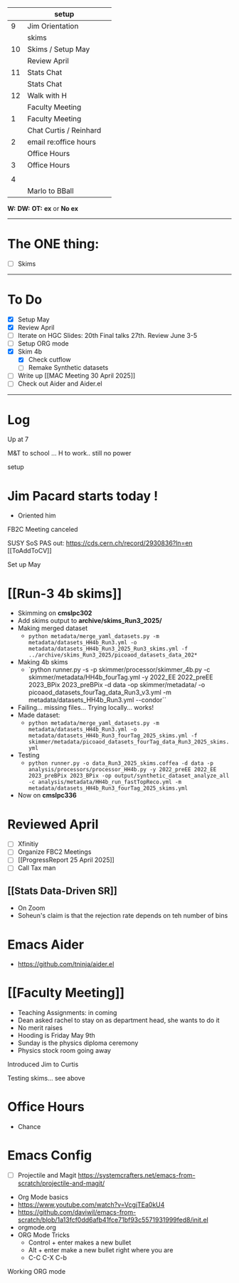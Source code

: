 
|     | setup                  |     |
| --- | ---------------------- | --- |
| 9   | Jim Orientation        |     |
|     | skims                  |     |
| 10  | Skims / Setup May      |     |
|     | Review April           |     |
| 11  | Stats Chat             |     |
|     | Stats Chat             |     |
| 12  | Walk with H            |     |
|     | Faculty Meeting        |     |
| 1   | Faculty Meeting        |     |
|     | Chat Curtis / Reinhard |     |
| 2   | email re:office hours  |     |
|     | Office Hours           |     |
| 3   | Office Hours           |     |
|     |                        |     |
| 4   |                        |     |
|     | Marlo to BBall         |     |

**W:**
**DW:**
**OT:**
**ex** or **No ex**

---
# The ONE thing: 
- [ ] Skims

---
# To Do

- [x] Setup May 
- [x] Review April 
- [ ] Iterate on HGC Slides:  20th Final talks 27th. Review June 3-5
- [ ] Setup ORG mode
- [x] Skim 4b 
	- [x] Check cutflow
	- [ ] Remake Synthetic datasets
- [ ] Write up [[MAC Meeting 30 April 2025]]
- [ ] Check out Aider and Aider.el

---

# Log

Up at 7 

M&T to school ... H to work.. still no power

setup

# Jim Pacard starts today !
- Oriented him

FB2C Meeting canceled 

SUSY SoS PAS out: https://cds.cern.ch/record/2930836?ln=en 
 [[ToAddToCV]]

Set up May

# [[Run-3 4b skims]]
- Skimming on **cmslpc302**
- Add skims output to **archive/skims_Run3_2025/**
- Making merged dataset
	- `python metadata/merge_yaml_datasets.py -m metadata/datasets_HH4b_Run3.yml -o metadata/datasets_HH4b_Run3_2025_Run3_skims.yml -f ../archive/skims_Run3_2025/picoaod_datasets_data_202*`
- Making 4b skims
	- `python runner.py -s -p skimmer/processor/skimmer_4b.py -c skimmer/metadata/HH4b_fourTag.yml -y 2022_EE 2022_preEE 2023_BPix 2023_preBPix -d data -op skimmer/metadata/ -o picoaod_datasets_fourTag_data_Run3_v3.yml -m metadata/datasets_HH4b_Run3.yml --condor``
- Failing... missing files... Trying locally... works!
- Made dataset:
	- `python metadata/merge_yaml_datasets.py -m metadata/datasets_HH4b_Run3.yml -o metadata/datasets_HH4b_Run3_fourTag_2025_skims.yml -f skimmer/metadata/picoaod_datasets_fourTag_data_Run3_2025_skims.yml`
- Testing
	- `python runner.py -o data_Run3_2025_skims.coffea -d data -p analysis/processors/processor_HH4b.py -y 2022_preEE 2022_EE 2023_preBPix 2023_BPix -op output/synthetic_dataset_analyze_all -c analysis/metadata/HH4b_run_fastTopReco.yml -m metadata/datasets_HH4b_Run3_fourTag_2025_skims.yml`
- Now on **cmslpc336**

# Reviewed April
- [ ] Xfinitiy 
- [ ] Organize FBC2 Meetings
- [ ] [[ProgressReport 25 April 2025]]
- [ ] Call Tax man

## [[Stats Data-Driven SR]]
- On Zoom
- Soheun's claim is that the rejection rate depends on teh number of bins


# Emacs Aider
- https://github.com/tninja/aider.el


# [[Faculty Meeting]]
- Teaching Assignments: in coming
- Dean asked rachel to stay on as department head, she wants to do it
- No merit raises
- Hooding is Friday May 9th
- Sunday is the physics diploma ceremony
- Physics stock room going away

Introduced Jim to Curtis

Testing skims... see above

# Office Hours 
- Chance

# Emacs Config
- [ ] Projectile and Magit https://systemcrafters.net/emacs-from-scratch/projectile-and-magit/
- Org Mode basics
- https://www.youtube.com/watch?v=VcgjTEa0kU4
- https://github.com/daviwil/emacs-from-scratch/blob/1a13fcf0dd6afb41fce71bf93c5571931999fed8/init.el
- orgmode.org
- ORG Mode Tricks
	- Control + enter makes a new bullet
	- Alt + enter make a new bullet right where you are
	- C-C C-X C-b

Working ORG mode